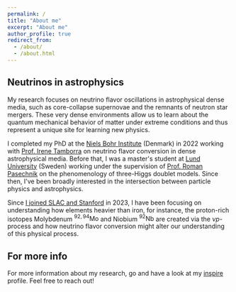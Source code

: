 ```yaml
---
permalink: /
title: "About me"
excerpt: "About me"
author_profile: true
redirect_from: 
  - /about/
  - /about.html
---
```


## Neutrinos in astrophysics 

My research focuses on neutrino flavor oscillations in astrophysical dense media, such as core-collapse supernovae and the remnants of neutron star mergers. These very dense environments allow us to learn about the quantum mechanical behavior of matter under extreme conditions and thus represent a unique site for learning new physics.

I completed my PhD at the [Niels Bohr Institute](https://nbi.ku.dk/english/research/astrophysics/astronu/) (Denmark) in 2022 working with [Prof. Irene Tamborra](https://nbi.ku.dk/english/staff/?pure=en/persons/526828) on neutrino flavor conversion in dense astrophysical media. Before that, I was a master's student at [Lund University](https://www.lunduniversity.lu.se/lubas/i-uoh-lu-NAFYK-TEFY) (Sweden) working under the supervision of [Prof. Roman Pasechnik](https://portal.research.lu.se/en/persons/roman-pasechnik) on the phenomenology of three-Higgs doublet models. Since then, I've been broadly interested in the intersection between particle physics and astrophysics.

Since [I joined SLAC and Stanford](https://theory.slac.stanford.edu/person/ian-padilla-gay) in 2023, I have been focusing on understanding how elements heavier than iron, for instance, the proton-rich isotopes Molybdenum $^{92,94}\mathrm{Mo}$  and Niobium $^{92}\mathrm{Nb}$ are created via the $\nu p$-process and how neutrino flavor conversion might alter our understanding of this physical process. 

## For more info

For more information about my research, go and have a look at my [inspire](https://inspirehep.net/authors/1767008?ui-citation-summary=true) profile. Feel free to reach out! 
